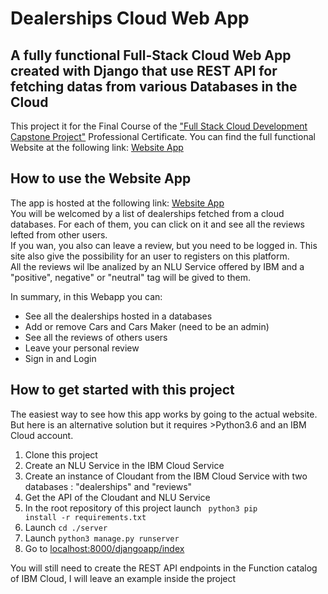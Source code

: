 # Dealerships Cloud Web App

## A fully functional Full-Stack Cloud Web App created with Django that use REST API for fetching datas from various Databases in the Cloud   

This project it for the Final Course of the <a href="https://www.coursera.org/learn/ibm-cloud-native-full-stack-development-capstone">"Full Stack Cloud Development Capstone Project"</a> Professional Certificate. You can find the full functional Website at the following link: 
<a href="https://nardisync.eu-gb.cf.appdomain.cloud/djangoapp/index">Website App</a>




## How to use the Website App
The app is hosted at the following link: <a href="https://nardisync.eu-gb.cf.appdomain.cloud/djangoapp/index">Website App</a><br>
You will be welcomed by a list of dealerships fetched from a cloud databases. For each of them, you can click on it and see all the reviews lefted from other users.<br>
If you wan, you also can leave a review, but you need to be logged in. This site also give the possibility for an user to registers on this platform. <br>
All the reviews wil lbe analized by an NLU Service offered by IBM and a "positive", negative" or "neutral" tag will be gived to them.

In summary, in this Webapp you can:
* See all the dealerships hosted in a databases
* Add or remove Cars and Cars Maker (need to be an admin)
* See all the reviews of others users 
* Leave your personal review
* Sign in and Login


## How to get started with this project
The easiest way to see how this app works by going to the actual website. But here is an alternative solution but it requires >Python3.6 and an IBM Cloud account.
1. Clone this project
2. Create an NLU Service in the IBM Cloud Service
3. Create an instance of Cloudant from the IBM Cloud Service with two databases : "dealerships" and "reviews"
4. Get the API of the Cloudant and NLU Service
6. In the root repository of this project launch <code> python3 pip install -r requirements.txt</code>
7. Launch <code>cd ./server</code>
8. Launch <code>python3 manage.py runserver</code>
9. Go to <a href="localhost:8000/djangoapp/index">localhost:8000/djangoapp/index</a>

You will still need to create the REST API endpoints in the Function catalog of IBM Cloud, I will leave an example inside the project
